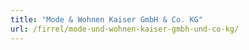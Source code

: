 ```yaml
---
title: "Mode & Wohnen Kaiser GmbH & Co. KG"
url: /firrel/mode-und-wohnen-kaiser-gmbh-und-co-kg/
---
```

